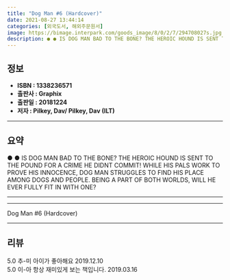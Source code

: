 ```yaml
---
title: "Dog Man #6 (Hardcover)"
date: 2021-08-27 13:44:14
categories: [외국도서, 해외주문원서]
image: https://bimage.interpark.com/goods_image/8/0/2/7/294708027s.jpg
description: ● ● IS DOG MAN BAD TO THE BONE? THE HEROIC HOUND IS SENT TO THE POUND FOR A CRIME HE DIDNT COMMIT! WHILE HIS PALS WORK TO PROVE HIS INNOCENCE, DOG MAN STRUGGL
---
```


## **정보**

- **ISBN : 1338236571**
- **출판사 : Graphix**
- **출판일 : 20181224**
- **저자 : Pilkey, Dav/ Pilkey, Dav (ILT)**

------



## **요약**

●  ●  IS DOG MAN BAD TO THE BONE? THE HEROIC HOUND IS SENT TO THE POUND FOR A CRIME HE DIDNT COMMIT! WHILE HIS PALS WORK TO PROVE HIS INNOCENCE, DOG MAN STRUGGLES TO FIND HIS PLACE AMONG DOGS AND PEOPLE. BEING A PART OF BOTH WORLDS, WILL HE EVER FULLY FIT IN WITH ONE?

------



------


Dog Man #6 (Hardcover) 

------


## **리뷰** 

5.0 추-미 아이가 좋아해요 2019.12.10 <br/>5.0 이-아 항상 재미있게 보는 책입니다. 2019.03.16 <br/>